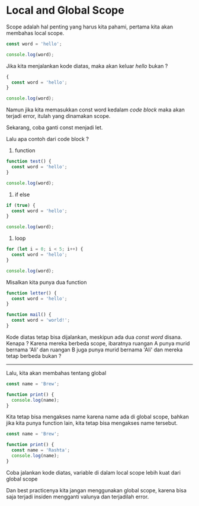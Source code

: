 # Local and Global Scope

Scope adalah hal penting yang harus kita pahami, pertama kita akan membahas local scope.

```javascript
const word = 'hello';

console.log(word);
```

Jika kita menjalankan kode diatas, maka akan keluar _hello_ bukan ?

```javascript
{
  const word = 'hello';
}

console.log(word);
```

Namun jika kita memasukkan const word kedalam _code block_ maka akan terjadi error, itulah yang dinamakan scope.

Sekarang, coba ganti const menjadi let.

Lalu apa contoh dari code block ?

1. function

```javascript
function test() {
  const word = 'hello';
}

console.log(word);
```

1. if else

```javascript
if (true) {
  const word = 'hello';
}

console.log(word);
```

1. loop

```javascript
for (let i = 0; i < 5; i++) {
  const word = 'hello';
}

console.log(word);
```

Misalkan kita punya dua function

```javascript
function letter() {
  const word = 'hello';
}

function mail() {
  const word = 'world!';
}
```

Kode diatas tetap bisa dijalankan, meskipun ada dua _const word_ disana. Kenapa ? Karena mereka berbeda scope, ibaratnya ruangan A punya murid bernama 'Ali' dan ruangan B juga punya murid bernama 'Ali' dan mereka tetap berbeda bukan ?

---

Lalu, kita akan membahas tentang global

```javascript
const name = 'Brew';

function print() {
  console.log(name);
}
```

Kita tetap bisa mengakses name karena name ada di global scope, bahkan jika kita punya function lain, kita tetap bisa mengakses name tersebut.

```javascript
const name = 'Brew';

function print() {
  const name = 'Rashta';
  console.log(name);
}
```

Coba jalankan kode diatas, variable di dalam local scope lebih kuat dari global scope

Dan best practicenya kita jangan menggunakan global scope, karena bisa saja terjadi insiden mengganti valunya dan terjadilah error.
